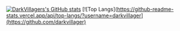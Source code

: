 [![DarkVillagers's GitHub stats](https://github-readme-stats.vercel.app/api?username=darkvillager)](https://github.com/darkvillager)
[![Top Langs](https://github-readme-stats.vercel.app/api/top-langs/?username=darkvillager](https://github.com/darkvillager)